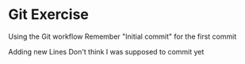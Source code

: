 # Git Exercise
Using the Git workflow
Remember "Initial commit" for the first commit

Adding new Lines
Don't think I was supposed to commit yet
